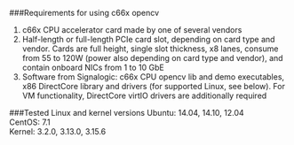 ###Requirements for using c66x opencv
1. c66x CPU accelerator card made by one of several vendors<br />
2. Half-length or full-length PCIe card slot, depending on card type and vendor. Cards are full height, single slot thickness, x8 lanes, consume from 55 to 120W (power also depending on card type and vendor), and contain onboard NICs from 1 to 10 GbE<br />
3. Software from Signalogic:  c66x CPU opencv lib and demo executables, x86 DirectCore library and drivers (for supported Linux, see below). For VM functionality, DirectCore virtIO drivers are additionally required

###Tested Linux and kernel versions
Ubuntu: 14.04, 14.10, 12.04<br />
CentOS: 7.1<br />
Kernel: 3.2.0, 3.13.0, 3.15.6
